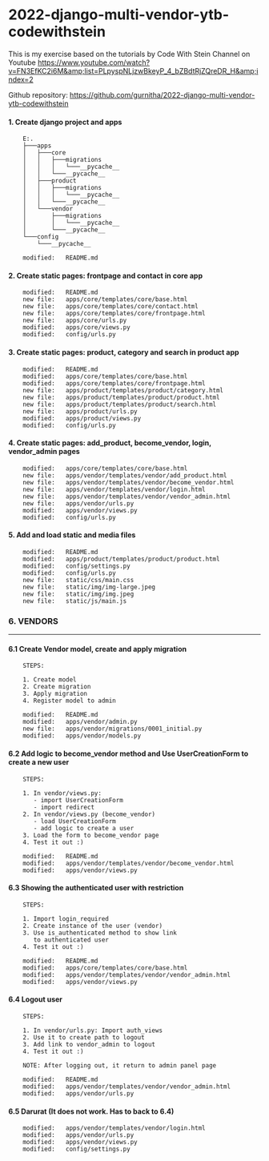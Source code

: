 # 2022-django-multi-vendor-ytb-codewithstein
This is my exercise based on the tutorials by Code With Stein Channel on Youtube https://www.youtube.com/watch?v=FN3EfKC2i6M&amp;list=PLpyspNLjzwBkeyP_4_bZBdtRjZQreDR_H&amp;index=2

Github repository: https://github.com/gurnitha/2022-django-multi-vendor-ytb-codewithstein


#### 1. Create django project and apps

        E:.
        ├───apps
        │   ├───core
        │   │   ├───migrations
        │   │   │   └───__pycache__
        │   │   └───__pycache__
        │   ├───product
        │   │   ├───migrations
        │   │   │   └───__pycache__
        │   │   └───__pycache__
        │   └───vendor
        │       ├───migrations
        │       │   └───__pycache__
        │       └───__pycache__
        └───config
            └───__pycache__

        modified:   README.md


#### 2. Create static pages: frontpage and contact in core app

        modified:   README.md
        new file:   apps/core/templates/core/base.html
        new file:   apps/core/templates/core/contact.html
        new file:   apps/core/templates/core/frontpage.html
        new file:   apps/core/urls.py
        modified:   apps/core/views.py
        modified:   config/urls.py


#### 3. Create static pages: product, category and search in product app

        modified:   README.md
        modified:   apps/core/templates/core/base.html
        modified:   apps/core/templates/core/frontpage.html
        new file:   apps/product/templates/product/category.html
        new file:   apps/product/templates/product/product.html
        new file:   apps/product/templates/product/search.html
        new file:   apps/product/urls.py
        modified:   apps/product/views.py
        modified:   config/urls.py


#### 4. Create static pages: add_product, become_vendor, login, vendor_admin pages

        modified:   apps/core/templates/core/base.html
        new file:   apps/vendor/templates/vendor/add_product.html
        new file:   apps/vendor/templates/vendor/become_vendor.html
        new file:   apps/vendor/templates/vendor/login.html
        new file:   apps/vendor/templates/vendor/vendor_admin.html
        new file:   apps/vendor/urls.py
        modified:   apps/vendor/views.py
        modified:   config/urls.py


#### 5. Add and load static and media files

        modified:   README.md
        modified:   apps/product/templates/product/product.html
        modified:   config/settings.py
        modified:   config/urls.py
        new file:   static/css/main.css
        new file:   static/img/img-large.jpeg
        new file:   static/img/img.jpeg
        new file:   static/js/main.js


### 6. VENDORS
--------------

#### 6.1 Create Vendor model, create and apply migration

        STEPS:

        1. Create model
        2. Create migration
        3. Apply migration
        4. Register model to admin

        modified:   README.md
        modified:   apps/vendor/admin.py
        new file:   apps/vendor/migrations/0001_initial.py
        modified:   apps/vendor/models.py


#### 6.2 Add logic to become_vendor method and  Use UserCreationForm to create a new user

        STEPS:

        1. In vendor/views.py:
           - import UserCreationForm
           - import redirect
        2. In vendor/views.py (become_vendor)
           - load UserCreationForm
           - add logic to create a user
        3. Load the form to become_vendor page
        4. Test it out :)

        modified:   README.md
        modified:   apps/vendor/templates/vendor/become_vendor.html
        modified:   apps/vendor/views.py


#### 6.3 Showing the authenticated user with restriction

        STEPS:

        1. Import login_required
        2. Create instance of the user (vendor)
        3. Use is_authenticated method to show link
           to authenticated user
        4. Test it out :)

        modified:   README.md
        modified:   apps/core/templates/core/base.html
        modified:   apps/vendor/templates/vendor/vendor_admin.html
        modified:   apps/vendor/views.py


#### 6.4 Logout user

        STEPS:

        1. In vendor/urls.py: Import auth_views
        2. Use it to create path to logout
        3. Add link to vendor_admin to logout
        4. Test it out :)

        NOTE: After logging out, it return to admin panel page

        modified:   README.md
        modified:   apps/vendor/templates/vendor/vendor_admin.html
        modified:   apps/vendor/urls.py  


#### 6.5 Darurat (It does not work. Has to back to 6.4)

        modified:   apps/vendor/templates/vendor/login.html
        modified:   apps/vendor/urls.py
        modified:   apps/vendor/views.py
        modified:   config/settings.py

